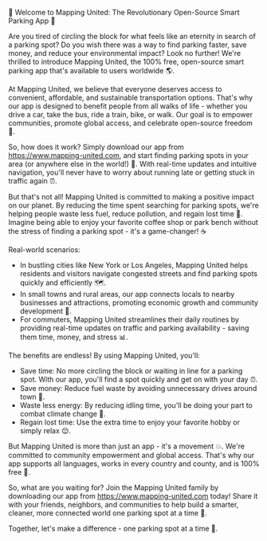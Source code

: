 🚨 Welcome to Mapping United: The Revolutionary Open-Source Smart Parking App 🚨

Are you tired of circling the block for what feels like an eternity in search of a parking spot? Do you wish there was a way to find parking faster, save money, and reduce your environmental impact? Look no further! We're thrilled to introduce Mapping United, the 100% free, open-source smart parking app that's available to users worldwide 🌎.

At Mapping United, we believe that everyone deserves access to convenient, affordable, and sustainable transportation options. That's why our app is designed to benefit people from all walks of life - whether you drive a car, take the bus, ride a train, bike, or walk. Our goal is to empower communities, promote global access, and celebrate open-source freedom 🎉.

So, how does it work? Simply download our app from https://www.mapping-united.com, and start finding parking spots in your area (or anywhere else in the world!) 📍. With real-time updates and intuitive navigation, you'll never have to worry about running late or getting stuck in traffic again ⏰.

But that's not all! Mapping United is committed to making a positive impact on our planet. By reducing the time spent searching for parking spots, we're helping people waste less fuel, reduce pollution, and regain lost time 🌟. Imagine being able to enjoy your favorite coffee shop or park bench without the stress of finding a parking spot - it's a game-changer! ☕️

Real-world scenarios:

* In bustling cities like New York or Los Angeles, Mapping United helps residents and visitors navigate congested streets and find parking spots quickly and efficiently 🗺️.
* In small towns and rural areas, our app connects locals to nearby businesses and attractions, promoting economic growth and community development 💼.
* For commuters, Mapping United streamlines their daily routines by providing real-time updates on traffic and parking availability - saving them time, money, and stress 📊.

The benefits are endless! By using Mapping United, you'll:

* Save time: No more circling the block or waiting in line for a parking spot. With our app, you'll find a spot quickly and get on with your day ⏰.
* Save money: Reduce fuel waste by avoiding unnecessary drives around town 🚗.
* Waste less energy: By reducing idling time, you'll be doing your part to combat climate change 🔋.
* Regain lost time: Use the extra time to enjoy your favorite hobby or simply relax 😌.

But Mapping United is more than just an app - it's a movement 💥. We're committed to community empowerment and global access. That's why our app supports all languages, works in every country and county, and is 100% free 🎁.

So, what are you waiting for? Join the Mapping United family by downloading our app from https://www.mapping-united.com today! Share it with your friends, neighbors, and communities to help build a smarter, cleaner, more connected world one parking spot at a time 🌈.

Together, let's make a difference - one parking spot at a time 💪.